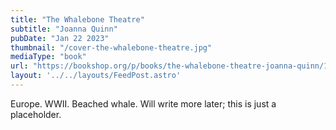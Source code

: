 ```yaml
---
title: "The Whalebone Theatre"
subtitle: "Joanna Quinn"
pubDate: "Jan 22 2023"
thumbnail: "/cover-the-whalebone-theatre.jpg"
mediaType: "book"
url: "https://bookshop.org/p/books/the-whalebone-theatre-joanna-quinn/17772541?ean=9780593321706"
layout: '../../layouts/FeedPost.astro'
---
```


Europe. WWII. Beached whale. Will write more later; this is just a placeholder.